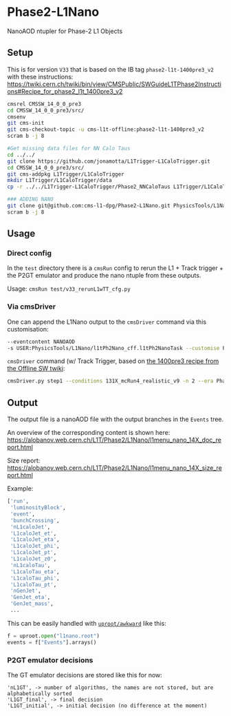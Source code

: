 # Phase2-L1Nano
NanoAOD ntupler for Phase-2 L1 Objects

## Setup

This is for version `V33` that is based on the IB tag `phase2-l1t-1400pre3_v2` with these instructions:
https://twiki.cern.ch/twiki/bin/view/CMSPublic/SWGuideL1TPhase2Instructions#Recipe_for_phase2_l1t_1400pre3_v2

```bash
cmsrel CMSSW_14_0_0_pre3
cd CMSSW_14_0_0_pre3/src/
cmsenv
git cms-init
git cms-checkout-topic -u cms-l1t-offline:phase2-l1t-1400pre3_v2
scram b -j 8

#Get missing data files for NN Calo Taus
cd ../../
git clone https://github.com/jonamotta/L1Trigger-L1CaloTrigger.git
cd CMSSW_14_0_0_pre3/src/
git cms-addpkg L1Trigger/L1CaloTrigger
mkdir L1Trigger/L1CaloTrigger/data
cp -r ../../L1Trigger-L1CaloTrigger/Phase2_NNCaloTaus L1Trigger/L1CaloTrigger/data

### ADDING NANO
git clone git@github.com:cms-l1-dpg/Phase2-L1Nano.git PhysicsTools/L1Nano
scram b -j 8
```

## Usage

### Direct config

In the `test` directory there is a `cmsRun` config to rerun the L1 + Track trigger + the P2GT emulator and produce the nano ntuple from these outputs.

Usage: `cmsRun test/v33_rerunL1wTT_cfg.py`

### Via cmsDriver

One can append the L1Nano output to the `cmsDriver` command via this customisation: 
```bash
--eventcontent NANOAOD
-s USER:PhysicsTools/L1Nano/l1tPh2Nano_cff.l1tPh2NanoTask --customise PhysicsTools/L1Nano/l1tPh2Nano_cff.addFullPh2L1Nano
```

`cmsDriver` command (w/ Track Trigger, based on [the 1400pre3 recipe from the Offline SW twiki](https://twiki.cern.ch/twiki/bin/view/CMSPublic/SWGuideL1TPhase2Instructions#Recipe_for_phase2_l1t_1400pre3_v2):
```bash
cmsDriver.py step1 --conditions 131X_mcRun4_realistic_v9 -n 2 --era Phase2C17I13M9 --eventcontent FEVTDEBUGHLT -s RAW2DIGI,L1,L1TrackTrigger,L1P2GT --datatier GEN-SIM-DIGI-RAW-MINIAOD --fileout file:test.root --customise SLHCUpgradeSimulations/Configuration/aging.customise_aging_1000,Configuration/DataProcessing/Utils.addMonitoring,L1Trigger/Configuration/customisePhase2.addHcalTriggerPrimitives,L1Trigger/Configuration/customisePhase2FEVTDEBUGHLT.customisePhase2FEVTDEBUGHLT,L1Trigger/Configuration/customisePhase2TTNoMC.customisePhase2TTNoMC --geometry Extended2026D95 --nThreads 8 --filein /store/mc/Phase2Spring23DIGIRECOMiniAOD/TT_TuneCP5_14TeV-powheg-pythia8/GEN-SIM-DIGI-RAW-MINIAOD/PU200_L1TFix_Trk1GeV_131X_mcRun4_realistic_v9-v1/50000/005bc30b-cf79-4b3b-9ec1-a80e13072afd.root --mc --inputCommands=keep *, drop l1tPFJets_*_*_* --outputCommands=drop l1tPFJets_*_*_*
```


## Output

The output file is a nanoAOD file with the output branches in the `Events` tree.

An overview of the corresponding content is shown here: https://alobanov.web.cern.ch/L1T/Phase2/L1Nano/l1menu_nano_14X_doc_report.html

Size report: https://alobanov.web.cern.ch/L1T/Phase2/L1Nano/l1menu_nano_14X_size_report.html

Example:

```python
['run',
 'luminosityBlock',
 'event',
 'bunchCrossing',
 'nL1caloJet',
 'L1caloJet_et',
 'L1caloJet_eta',
 'L1caloJet_phi',
 'L1caloJet_pt',
 'L1caloJet_z0',
 'nL1caloTau',
 'L1caloTau_eta',
 'L1caloTau_phi',
 'L1caloTau_pt',
 'nGenJet',
 'GenJet_eta',
 'GenJet_mass',
 ...
```

This can be easily handled with [`uproot/awkward`](https://gitlab.cern.ch/cms-podas23/dpg/trigger-exercise/-/blob/solutions/1_Intro_NanoAwk_Analysis_Solution.ipynb) like this:

```python
f = uproot.open("l1nano.root")
events = f["Events"].arrays() 
```

### P2GT emulator decisions
The GT emulator decisions are stored like this for now:
```
'nL1GT', -> number of algorithms, the names are not stored, but are alphabetically sorted
'L1GT_final', -> final decision
'L1GT_initial', -> initial decision (no difference at the moment)
```